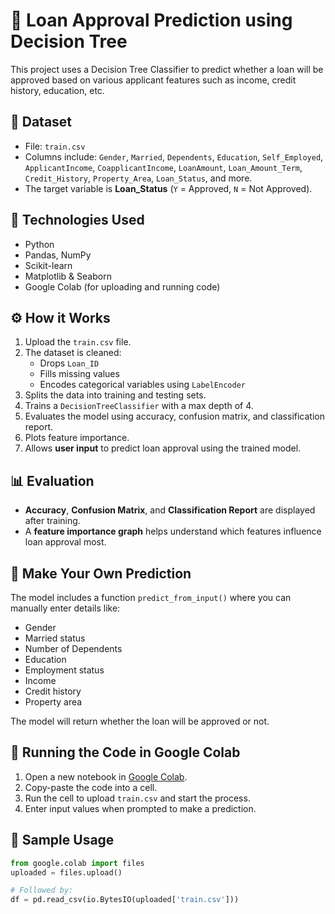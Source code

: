 # 🏦 Loan Approval Prediction using Decision Tree

This project uses a Decision Tree Classifier to predict whether a loan will be approved based on various applicant features such as income, credit history, education, etc.

## 📁 Dataset

- File: `train.csv`
- Columns include: `Gender`, `Married`, `Dependents`, `Education`, `Self_Employed`, `ApplicantIncome`, `CoapplicantIncome`, `LoanAmount`, `Loan_Amount_Term`, `Credit_History`, `Property_Area`, `Loan_Status`, and more.
- The target variable is **Loan_Status** (`Y` = Approved, `N` = Not Approved).

## 🧠 Technologies Used

- Python
- Pandas, NumPy
- Scikit-learn
- Matplotlib & Seaborn
- Google Colab (for uploading and running code)

## ⚙️ How it Works

1. Upload the `train.csv` file.
2. The dataset is cleaned:
   - Drops `Loan_ID`
   - Fills missing values
   - Encodes categorical variables using `LabelEncoder`
3. Splits the data into training and testing sets.
4. Trains a `DecisionTreeClassifier` with a max depth of 4.
5. Evaluates the model using accuracy, confusion matrix, and classification report.
6. Plots feature importance.
7. Allows **user input** to predict loan approval using the trained model.

## 📊 Evaluation

- **Accuracy**, **Confusion Matrix**, and **Classification Report** are displayed after training.
- A **feature importance graph** helps understand which features influence loan approval most.

## 🔮 Make Your Own Prediction

The model includes a function `predict_from_input()` where you can manually enter details like:

- Gender
- Married status
- Number of Dependents
- Education
- Employment status
- Income
- Credit history
- Property area

The model will return whether the loan will be approved or not.

## 🚀 Running the Code in Google Colab

1. Open a new notebook in [Google Colab](https://colab.research.google.com/).
2. Copy-paste the code into a cell.
3. Run the cell to upload `train.csv` and start the process.
4. Enter input values when prompted to make a prediction.

## 📌 Sample Usage

```python
from google.colab import files
uploaded = files.upload()

# Followed by:
df = pd.read_csv(io.BytesIO(uploaded['train.csv']))
